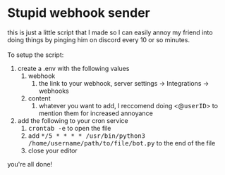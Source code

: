 # Stupid webhook sender
this is just a little script that I made so I can easily annoy my friend into doing things by pinging him on discord every 10 or so minutes.<br><br>
To setup the script:
1. create a .env with the following values
   1. webhook 
      1. the link to your webhook, server settings -> Integrations -> webhooks
   2. content 
      1. whatever you want to add, I reccomend doing <@<kbd>userID</kbd>> to mention them for increased annoyance
2. add the following to your cron service
   1. <kbd>crontab -e</kbd> to open the file
   2. add <kbd>*/5 * * * * /usr/bin/python3 /home/username/path/to/file/bot.py</kbd> to the end of the file
   3. close your editor

you're all done!